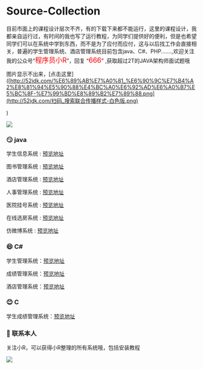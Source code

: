 # Source-Collection

目前市面上的课程设计层次不齐，有的下载下来都不能运行，这里的课程设计，我都亲自运行过，有时间的我也写了运行教程，为同学们提供好的便利，但是也希望同学们可以在系统中学到东西，而不是为了应付而应付，这与以后找工作会直接相关，普遍的学生管理系统、酒店管理系统目前包含java、C#、PHP.......,欢迎关注我的公众号“<font color=red size=4>程序员小R</font>”，回复 “<font color=red size=4>666</font>” ,获取超过2T的JAVA架构师面试题哦



图片显示不出来，[点击这里]([http://52jdk.com/%E6%89%AB%E7%A0%81_%E6%90%9C%E7%B4%A2%E8%81%94%E5%90%88%E4%BC%A0%E6%92%AD%E6%A0%B7%E5%BC%8F-%E7%99%BD%E8%89%B2%E7%89%88.png](http://52jdk.com/扫码_搜索联合传播样式-白色版.png)

)



![](http://52jdk.com/%E6%89%AB%E7%A0%81_%E6%90%9C%E7%B4%A2%E8%81%94%E5%90%88%E4%BC%A0%E6%92%AD%E6%A0%B7%E5%BC%8F-%E7%99%BD%E8%89%B2%E7%89%88.png)

### :smirk:  java

学生信息系统 : [预览地址](https://blog.csdn.net/robot_sh/article/details/103707016)

图书管理系统 : [预览地址](https://blog.csdn.net/robot_sh/article/details/105755377)

酒店管理系统 : [预览地址](https://blog.csdn.net/robot_sh/article/details/107305476)

人事管理系统 : [预览地址](https://blog.csdn.net/robot_sh/article/details/109538057)

医院挂号系统 : [预览地址](https://blog.csdn.net/robot_sh/article/details/109856482)

在线选房系统 : [预览地址](https://blog.csdn.net/robot_sh/article/details/110206785)

仿微博系统 : [预览地址](https://blog.csdn.net/robot_sh/article/details/110355894)

### :smile:  C#

学生管理系统：[预览地址]( https://blog.csdn.net/robot_sh/article/details/80991294 )

成绩管理系统：[预览地址]( https://blog.csdn.net/robot_sh/article/details/103537729 )

酒店管理系统：[预览地址]( https://blog.csdn.net/robot_sh/article/details/107304183  )



### :blush:  C

学生成绩管理系统：[预览地址](https://blog.csdn.net/robot_sh/article/details/110097970)





### :slightly_smiling_face:  联系本人 

关注小R，可以获得小R整理的所有系统哦，包括安装教程

![](http://52jdk.com/%40%60E%7DT%40%40Z%7D5Q%24UXSNY4BPUO6.png)